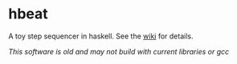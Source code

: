 hbeat
=====

A toy step sequencer in haskell. See the [wiki](https://github.com/timbod7/hbeat/wiki) for details.

*This software is old and may not build with current libraries or gcc*
